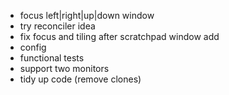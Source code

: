 - focus left|right|up|down window
- try reconciler idea
- fix focus and tiling after scratchpad window add
- config
- functional tests
- support two monitors
- tidy up code (remove clones)

